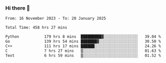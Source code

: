 ### Hi there 👋

<!--
**floyiac/floyiac** is a ✨ _special_ ✨ repository because its `README.md` (this file) appears on your GitHub profile.

Here are some ideas to get you started:

- 🔭 I’m currently working on ...
- 🌱 I’m currently learning ...
- 👯 I’m looking to collaborate on ...
- 🤔 I’m looking for help with ...
- 💬 Ask me about ...
- 📫 How to reach me: ...
- 😄 Pronouns: ...
- ⚡ Fun fact: ...
-->

<!--START_SECTION:waka-->

```txt
From: 16 November 2023 - To: 20 January 2025

Total Time: 458 hrs 27 mins

Python           179 hrs 8 mins  █████████▓░░░░░░░░░░░░░░░   39.04 %
Go               139 hrs 54 mins ███████▓░░░░░░░░░░░░░░░░░   30.50 %
C++              111 hrs 17 mins ██████░░░░░░░░░░░░░░░░░░░   24.26 %
C                7 hrs 27 mins   ▒░░░░░░░░░░░░░░░░░░░░░░░░   01.63 %
Text             6 hrs 59 mins   ▒░░░░░░░░░░░░░░░░░░░░░░░░   01.52 %
```

<!--END_SECTION:waka-->
